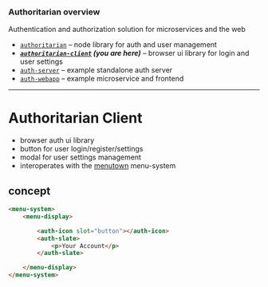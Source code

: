
### Authoritarian overview

Authentication and authorization solution for microservices and the web

- [`authoritarian`](https://github.com/chase-moskal/authoritarian#authoritarian-overview) – node library for auth and user management
- ***[`authoritarian-client`](https://github.com/chase-moskal/authoritarian-client#authoritarian-overview) (you are here)*** – browser ui library for login and user settings
- [`auth-server`](https://github.com/chase-moskal/auth-server#authoritarian-overview) – example standalone auth server
- [`auth-webapp`](https://github.com/chase-moskal/auth-webapp#authoritarian-overview) – example microservice and frontend

---

# Authoritarian Client

- browser auth ui library
- button for user login/register/settings
- modal for user settings management
- interoperates with the [menutown](https://github.com/chase-moskal/menutown) menu-system

## concept

```html
<menu-system>
	<menu-display>

		<auth-icon slot="button"></auth-icon>
		<auth-slate>
			<p>Your Account</p>
		</auth-slate>

	</menu-display>
</menu-system>
```
